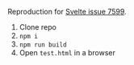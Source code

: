 Reproduction for [Svelte issue 7599](https://github.com/sveltejs/svelte/issues/7599).

1. Clone repo
1. `npm i`
1. `npm run build`
1. Open `test.html` in a browser
